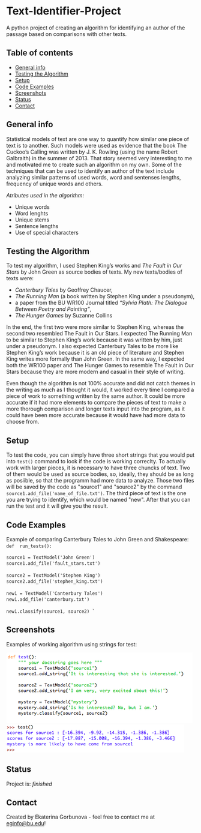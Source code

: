 # Text-Identifier-Project
A python project of creating an algorithm for identifying an author of the passage based on comparisons with other texts.


## Table of contents
* [General info](#general-info)
* [Testing the Algorithm](#testing-the-algorithm)
* [Setup](#setup)
* [Code Examples](#code-examples)
* [Screenshots](#screenshots)
* [Status](#status)
* [Contact](#contact)

## General info
Statistical models of text are one way to quantify how similar one piece of text is to another. Such models were used as evidence that the book The Cuckoo’s Calling was written by J. K. Rowling (using the name Robert Galbraith) in the summer of 2013. That story seemed very interesting to me and motivated me to create such an algorithm on my own. 
Some of the techniques that can be used to identify an author of the text include analyzing similar patterns of used words, word and sentenses lengths, frequency of unique words and others. 

*Atributes used in the algorithm:* 
* Unique words
* Word lenghts
* Unique stems
* Sentence lengths
* Use of special characters


## Testing the Algorithm
To test my algorithm, I used Stephen King’s works and _The Fault in Our Stars_ by John Green as source bodies of texts. 
My new texts/bodies of texts were:
* _Canterbury Tales_ by Geoffrey Chaucer, 
* _The Running Man_ (a book written by Stephen King under a pseudonym), 
* a paper from the BU WR100 Journal titled _“Sylvia Plath: The Dialogue Between Poetry and Painting”_,
* _The Hunger Games_ by Suzanne Collins

In the end, the first two were more similar to Stephen King, whereas the second two resembled The Fault in Our Stars. I expected The Running Man to be similar to Stephen King’s work because it was written by him, just under a pseudonym. I also expected Canterbury Tales to be more like Stephen King’s work because it is an old piece of literature and Stephen King writes more formally than John Green. In the same way, I expected both the WR100 paper and The Hunger Games to resemble The Fault in Our Stars because they are more modern and casual in their style of writing.

Even though the algorithm is not 100% accurate and did not catch themes in the writing as much as I thought it would, it worked every time I compared a piece of work to something written by the same author. It could be more accurate if it had more elements to compare the pieces of text to make a more thorough comparison and longer texts input into the program, as it could have been more accurate because it would have had more data to choose from. 

## Setup
To test the code, you can simply have three short strings that you would put into `test()` command to look if the code is working correclty. 
To actually work with larger pieces, it is necessary to have three chuncks of text. Two of them would be used as source bodies, so, ideally, they should be as long as posiible, so that the programm had more data to analyze. Those two files will be saved by the code as "source1" and "source2" by the command `source1.add_file('name_of_file.txt')`. The third piece of text is the one you are trying to identify, which would be named "new". After that you can run the test and it will give you the result. 

## Code Examples
Example of comparing Canterbury Tales to John Green and Shakespeare:
`def  run_tests():`

    source1 = TextModel('John Green')
    source1.add_file('fault_stars.txt')
 
    source2 = TextModel('Stephen King')
    source2.add_file('stephen_king.txt')
   
    new1 = TextModel('Canterbury Tales')
    new1.add_file('canterbury.txt')
    
    new1.classify(source1, source2) `

## Screenshots 
Examples of working algorithm using strings for test:

![Example screenshot](input.png)
![Example screenshot](output.png)

## Status
Project is: _finished_

## Contact
Created by Ekaterina Gorbunova - feel free to contact me at eginfo@bu.edu!

